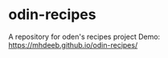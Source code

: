 # odin-recipes
A repository for oden's recipes project
Demo: https://mhdeeb.github.io/odin-recipes/
